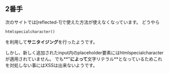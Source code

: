 ##  2番手

次のサイトでは[reflected-1]で使えた方法が使えなくなっています。
どうやら
```php
htmlspecialcharacter()
```
を利用して**サニタイジング**を行ったようです。

しかし、新しく追加されたinput内のplaceholder要素にはhtmlspecialcharacterが適用されていません。
でも**"**によって**文字リテラル**となっているためこれを対処しない事にはXSSは出来ないようです。